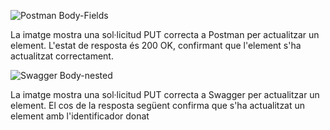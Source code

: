![Postman Body-Fields](body_fiels.png)

La imatge mostra una sol·licitud PUT correcta a Postman per actualitzar un element.  L'estat de resposta és 200 OK, confirmant que l'element s'ha actualitzat correctament.

![Swagger Body-nested](body_nested.png)

La imatge mostra una sol·licitud PUT correcta a Swagger per actualitzar un element.  El cos de la resposta següent confirma que s'ha actualitzat un element amb l'identificador donat
